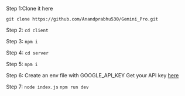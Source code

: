 Step 1:Clone it here 


```git clone https://github.com/Anandprabhu530/Gemini_Pro.git```

Step 2:
```cd client```

Step 3:
```npm i```

Step 4:
```cd server```

Step 5:
```npm i```

Step 6:
Create an env file with GOOGLE_API_KEY
Get your API key [here](https://makersuite.google.com/app/prompts/new_freeform)

Step 7:
```node index.js```
```npm run dev```

